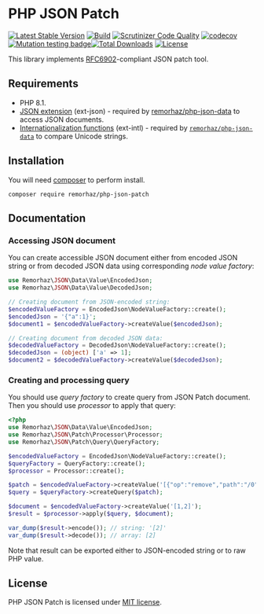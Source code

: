 # PHP JSON Patch

[![Latest Stable Version](https://poser.pugx.org/remorhaz/php-json-patch/v/stable)](https://packagist.org/packages/remorhaz/php-json-patch)
[![Build](https://github.com/remorhaz/php-json-patch/actions/workflows/build.yml/badge.svg)](https://github.com/remorhaz/php-json-patch/actions/workflows/build.yml)
[![Scrutinizer Code Quality](https://scrutinizer-ci.com/g/remorhaz/php-json-patch/badges/quality-score.png?b=master)](https://scrutinizer-ci.com/g/remorhaz/php-json-patch/?branch=master)
[![codecov](https://codecov.io/gh/remorhaz/php-json-patch/branch/master/graph/badge.svg)](https://codecov.io/gh/remorhaz/php-json-patch)
[![Mutation testing badge](https://img.shields.io/endpoint?style=flat&url=https%3A%2F%2Fbadge-api.stryker-mutator.io%2Fgithub.com%2Fremorhaz%2Fphp-json-patch%2Fmaster)](https://dashboard.stryker-mutator.io/reports/github.com/remorhaz/php-json-patch/master)[![Total Downloads](https://poser.pugx.org/remorhaz/php-json-patch/downloads)](https://packagist.org/packages/remorhaz/php-json-patch)
[![License](https://poser.pugx.org/remorhaz/php-json-patch/license)](https://packagist.org/packages/remorhaz/php-json-patch)

This library implements [RFC6902](https://tools.ietf.org/html/rfc6902)-compliant JSON patch tool.

## Requirements
- PHP 8.1.
- [JSON extension](https://www.php.net/manual/en/book.json.php) (ext-json) - required by [remorhaz/php-json-data](https://github.com/remorhaz/php-json-data) to access JSON documents.
- [Internationalization functions](https://www.php.net/manual/en/book.intl.php) (ext-intl) - required by [`remorhaz/php-json-data`](https://github.com/remorhaz/php-json-data) to compare Unicode strings.

## Installation
You will need [composer](https://getcomposer.org) to perform install.
```
composer require remorhaz/php-json-patch
```

## Documentation
### Accessing JSON document
You can create accessible JSON document either from encoded JSON string or from decoded JSON data using corresponding _node value factory_:
```php
use Remorhaz\JSON\Data\Value\EncodedJson;
use Remorhaz\JSON\Data\Value\DecodedJson;

// Creating document from JSON-encoded string:
$encodedValueFactory = EncodedJson\NodeValueFactory::create();
$encodedJson = '{"a":1}';
$document1 = $encodedValueFactory->createValue($encodedJson);

// Creating document from decoded JSON data:
$decodedValueFactory = DecodedJson\NodeValueFactory::create();
$decodedJson = (object) ['a' => 1];
$document2 = $decodedValueFactory->createValue($decodedJson);
```

### Creating and processing query
You should use _query factory_ to create query from JSON Patch document. Then you should use _processor_ to apply that query:
```php
<?php
use Remorhaz\JSON\Data\Value\EncodedJson;
use Remorhaz\JSON\Patch\Processor\Processor;
use Remorhaz\JSON\Patch\Query\QueryFactory;

$encodedValueFactory = EncodedJson\NodeValueFactory::create();
$queryFactory = QueryFactory::create();
$processor = Processor::create();

$patch = $encodedValueFactory->createValue('[{"op":"remove","path":"/0"}]');
$query = $queryFactory->createQuery($patch);

$document = $encodedValueFactory->createValue('[1,2]');
$result = $processor->apply($query, $document);

var_dump($result->encode()); // string: '[2]'
var_dump($result->decode()); // array: [2]
```
Note that result can be exported either to JSON-encoded string or to raw PHP value.

## License
PHP JSON Patch is licensed under [MIT license](./LICENSE).
